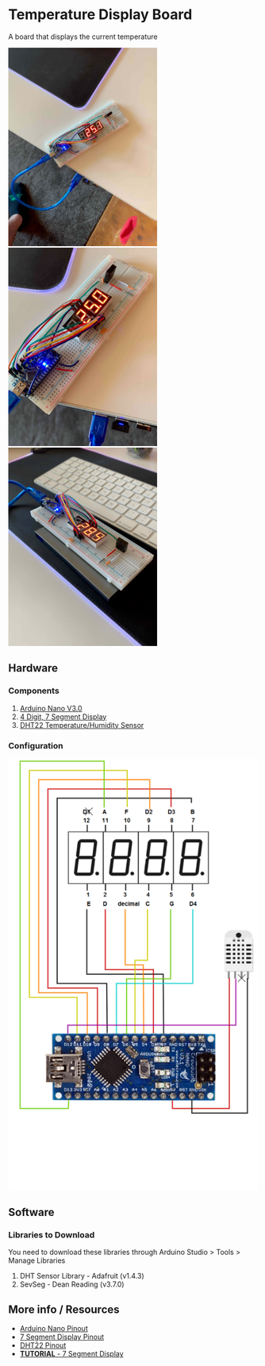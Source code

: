 # Temperature Display Board
A board that displays the current temperature

<img src="docs/temp-display-1.jpeg" height="400" /> 
<img src="docs/temp-display-2.jpeg" height="400" /> 
<img src="docs/temp-display-3.jpeg" height="400" /> 

## Hardware
### Components
1. [Arduino Nano V3.0](https://www.aliexpress.com/item/1005001769058585.html)
2. [4 Digit, 7 Segment Display](https://www.sparkfun.com/products/11408)
3. [DHT22 Temperature/Humidity Sensor](https://www.aliexpress.com/item/1005003538280134.html)

### Configuration

![](docs/temperature-board.drawio.png)


## Software
### Libraries to Download
You need to download these libraries through Arduino Studio > Tools > Manage Libraries

1. DHT Sensor Library - Adafruit (v1.4.3)
2. SevSeg - Dean Reading (v3.7.0)


## More info / Resources

* [Arduino Nano Pinout](https://www.makerguides.com/wp-content/uploads/2020/10/arduino-nano-pinout.png)
* [7 Segment Display Pinout](http://www.learningaboutelectronics.com/images/4-digit-7-segment-LED-display-pinout.png)
* [DHT22 Pinout](https://encrypted-tbn0.gstatic.com/images?q=tbn:ANd9GcQU-I-D0zZ2xtMy6QZUaqPc-_V6Ele_lYFsD_RiYXSWsBFZjT-qJQfMt7sWt2a0i73AI1w&usqp=CAU)
* [**TUTORIAL** - 7 Segment Display](https://www.circuitbasics.com/arduino-7-segment-display-tutorial/)